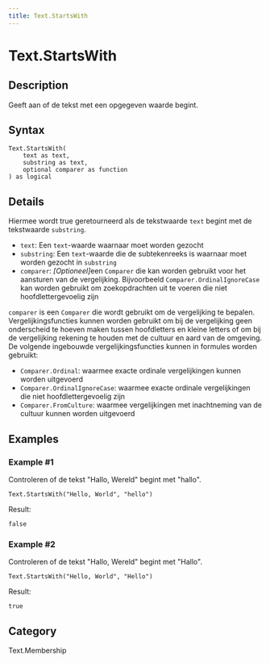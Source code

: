 ```yaml
---
title: Text.StartsWith
---
```


# Text.StartsWith


## Description

Geeft aan of de tekst met een opgegeven waarde begint.


## Syntax

```powerquery
Text.StartsWith(
    text as text,
    substring as text,
    optional comparer as function
) as logical
```


## Details

Hiermee wordt true geretourneerd als de tekstwaarde <code>text</code> begint met de tekstwaarde <code>substring</code>. <ul> <li><code>text</code>: <i></i> Een <code>text</code>-waarde waarnaar moet worden gezocht</li> <li><code>substring</code>: <i></i> Een <code>text</code>-waarde die de subtekenreeks is waarnaar moet worden gezocht in <code>substring</code></li> <li><code>comparer</code>: <i>[Optioneel]</i>een <code>Comparer</code> die kan worden gebruikt voor het aansturen van de vergelijking. Bijvoorbeeld <code>Comparer.OrdinalIgnoreCase</code> kan worden gebruikt om zoekopdrachten uit te voeren die niet hoofdlettergevoelig zijn</li>      </ul>      <div>         <code>comparer</code> is een <code>Comparer</code> die wordt gebruikt om de vergelijking te bepalen. Vergelijkingsfuncties kunnen worden gebruikt om bij de vergelijking geen onderscheid te hoeven maken tussen hoofdletters en kleine letters of om bij de vergelijking rekening te houden met de cultuur en aard van de omgeving. </div> <div> De volgende ingebouwde vergelijkingsfuncties kunnen in formules worden gebruikt: </div> <ul> <li><code>Comparer.Ordinal</code>: waarmee exacte ordinale vergelijkingen kunnen worden uitgevoerd</li> <li><code>Comparer.OrdinalIgnoreCase</code>: waarmee exacte ordinale vergelijkingen die niet hoofdlettergevoelig zijn</li> <li> <code>Comparer.FromCulture</code>: waarmee vergelijkingen met inachtneming van de cultuur kunnen worden uitgevoerd</li> </ul>


## Examples

### Example #1 
Controleren of de tekst &#34;Hallo, Wereld&#34; begint met &#34;hallo&#34;.
```powerquery
Text.StartsWith("Hello, World", "hello")
```

Result: 
```powerquery
false
```


### Example #2 
Controleren of de tekst &#34;Hallo, Wereld&#34; begint met &#34;Hallo&#34;.
```powerquery
Text.StartsWith("Hello, World", "Hello")
```

Result: 
```powerquery
true
```




## Category
Text.Membership
